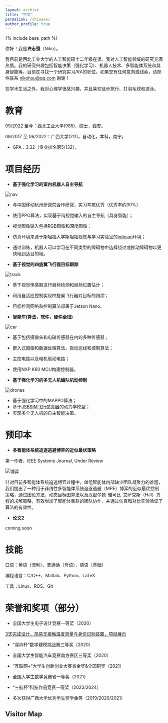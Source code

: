 ```yaml
---
layout: archive
title: "中文"
permalink: /chinese/
author_profile: true
---
```


{% include base_path %}

你好！我是**许志强**（Niko）。

我目前是西北工业大学的人工智能硕士二年级在读。我对人工智能领域的研究充满热情。我的研究兴趣包括智能决策（强化学习）、机器人技术、多智能体系统和具身智能等，目前在寻找一个研究实习/RA的职位，如果您有任何意向或线索，请邮件联系 nikohsu@qq.com 谢谢！

在学术生活之外，我对心理学很感兴趣，并且喜欢徒步旅行、打羽毛球和游泳。

教育
======
09/2022 至今：西北工业大学(985)，硕士，西安。

09/2017 至 06/2022：广西大学(211)，自动化，本科，南宁。

- GPA：3.32（专业排名第5/132）。

项目经历
======
- **基于强化学习的室内机器人自主导航**

![nav](/Niko.github.io/images/PJ_navigation.gif)

- 与中国移动杭州研究院合作研究，实习考核优秀（优秀率约30%）
- 使用PPO算法，实现基于纯视觉输入的自主导航（具身智能）；
- 视觉图像输入包括RGB图像和深度图像；
- 仿真环境来源于斯坦福大学斯坦福视觉与学习实验室的[igibson](https://svl.stanford.edu/igibson/)环境；
- 通过训练，机器人可以学习在不同类型的障碍物中选择绕过或推动障碍物以更快地到达目的地。


- **基于视觉的四旋翼飞行器目标跟踪**

![track](/Niko.github.io/images/PJ_uavtrack.gif)

- 基于视觉传感器进行目标检测和目标位置估计；
- 利用自适应控制实现四旋翼飞行器对目标的跟踪；
- 目标检测网络和控制算法部署于Jetson Nano。

- **智能车(算法，软件，硬件全栈)**

![car](/Niko.github.io/images/PJ_nxpcar.gif)

- 基于包括摄像头和电磁传感器在内的多种传感器；
- 嵌入式图像和数据处理算法，自动巡线和控制算法；
- 主控电路以及电机驱动电路；
- 使用NXP K60 MCU构建控制器。

- **基于强化学习的多无人机编队机动控制**

![drones](/Niko.github.io/images/PJ_UAV2v2.gif)

- 基于强化学习中的MAPPO算法；
- 基于[JSBSIM飞行仿真器](https://jsbsim.sourceforge.net/)的动力学模型；
- 实现多个无人机的自主智能决策。

预印本
======
- **多智能体系统追逐逃避博弈的近似最优策略**

第一作者，IEEE Systems Journal, Under Review

![博弈](/Niko.github.io/images/PA_PE-game.png)

针对目前多智能体系统追逃博弈过程中，单组智能体内部缺少团队凝聚力的难题，我们提出了一种用于非线性多智能体系统追逐逃避（MPE）博弈的近似最优控制策略，通过图论方法、动态目标图算法以及汉密尔顿-雅可比-艾萨克斯（HJI）方程的求解策略，有效增加了智能体集群的团队协作，并通过仿真和对比实验验证了算法的有效性。

- **论文2**

coming soon

技能
======
口语：英语（流利）、普通话（母语）、德语（基础）

编程语言：C/C++、Matlab、Python、LaTeX

工具：Linux、ROS、Git

荣誉和奖项（部分）
======
- 全国大学生电子设计竞赛一等奖（2020）

[3天完成设计，简易无接触温度测量与身份识别装置，项目展示](https://www.bilibili.com/video/BV1ZK4y177U2)

- “深圳杯”数学建模挑战赛三等奖（2020）

- 全国大学生智能汽车竞赛南方赛区三等奖（2020）

- “互联网+”大学生创新创业大赛省金奖&全国铜奖（2021）

- 全国大学生数学竞赛省一等奖（2021）

- “三航杯”科技作品竞赛一等奖（2023/2024）

- 多次获得广西大学优秀学生奖学金等（2019/2020/2021）

Visitor Map
------

<script type="text/javascript" src="//rf.revolvermaps.com/0/0/6.js?i=54e0ojatafc&amp;m=7&amp;c=e63100&amp;cr1=ffffff&amp;f=arial&amp;l=0&amp;bv=90&amp;lx=-420&amp;ly=420&amp;hi=20&amp;he=7&amp;hc=a8ddff&amp;rs=80" async="async"></script>
